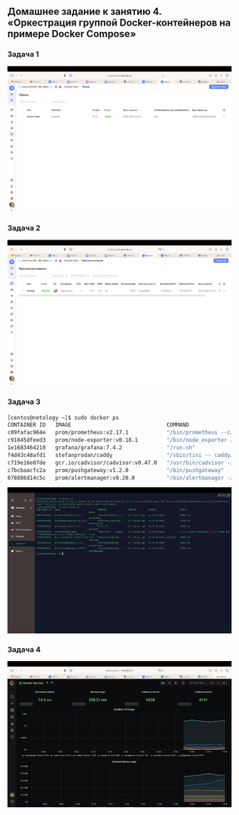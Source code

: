 ## Домашнее задание к занятию 4. «Оркестрация группой Docker-контейнеров на примере Docker Compose»

### Задача 1

![Alt text](<Снимок экрана 2023-07-28 в 17.52.03.png>)

### Задача 2

![Alt text](<Снимок экрана 2023-07-28 в 17.37.02.png>)

### Задача 3

```bash
[centos@netology ~]$ sudo docker ps
CONTAINER ID   IMAGE                              COMMAND                  CREATED          STATUS                    PORTS                                                                              NAMES
c09fafac964e   prom/prometheus:v2.17.1            "/bin/prometheus --c…"   12 minutes ago   Up 12 minutes             9090/tcp                                                                           prometheus
c91845dfeed3   prom/node-exporter:v0.18.1         "/bin/node_exporter …"   12 minutes ago   Up 12 minutes             9100/tcp                                                                           nodeexporter
1e1683464210   grafana/grafana:7.4.2              "/run.sh"                12 minutes ago   Up 12 minutes             3000/tcp                                                                           grafana
f4d43c48afd1   stefanprodan/caddy                 "/sbin/tini -- caddy…"   12 minutes ago   Up 12 minutes             0.0.0.0:3000->3000/tcp, 0.0.0.0:9090-9091->9090-9091/tcp, 0.0.0.0:9093->9093/tcp   caddy
c719e16e07de   gcr.io/cadvisor/cadvisor:v0.47.0   "/usr/bin/cadvisor -…"   12 minutes ago   Up 12 minutes (healthy)   8080/tcp                                                                           cadvisor
c7bcbaacfc2a   prom/pushgateway:v1.2.0            "/bin/pushgateway"       12 minutes ago   Up 12 minutes             9091/tcp                                                                           pushgateway
678886d14c5c   prom/alertmanager:v0.20.0          "/bin/alertmanager -…"   12 minutes ago   Up 12 minutes             9093/tcp                                                                           alertmanager
```
![Alt text](<Снимок экрана 2023-07-28 в 17.48.10.png>)
### Задача 4

![Alt text](<Снимок экрана 2023-07-28 в 17.50.15.png>)